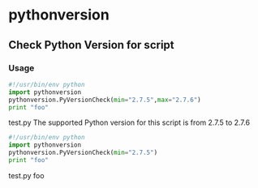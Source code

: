 # pythonversion

## Check Python Version for script

### Usage
``` python
#!/usr/bin/env python
import pythonversion
pythonversion.PyVersionCheck(min="2.7.5",max="2.7.6")
print "foo"
```

test.py
The supported Python version for this script is from 2.7.5 to 2.7.6


``` python
#!/usr/bin/env python
import pythonversion
pythonversion.PyVersionCheck(min="2.7.5")
print "foo"
```

test.py
foo

